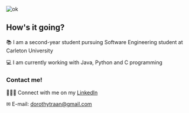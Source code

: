 ![ok](https://user-images.githubusercontent.com/62575445/112886721-4b741d00-90a0-11eb-81f1-bcce6c76fce1.PNG)
## How's it going?
📚 I am a second-year student pursuing Software Engineering student at Carleton University

💻 I am currently working with Java, Python and C programming 

### Contact me! 
👩🏻‍💻 Connect with me on my [LinkedIn](https://www.linkedin.com/in/dorothy-tran-124a381b7/)

✉ E-mail: dorothytraan@gmail.com
